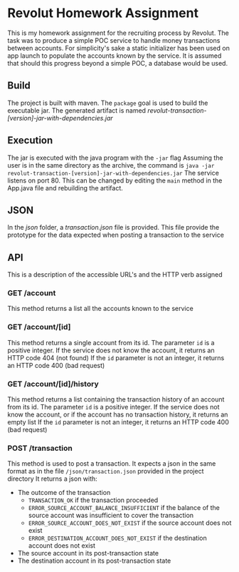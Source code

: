 # Revolut Homework Assignment
This is my homework assignment for the recruiting process by Revolut. The task was to produce a simple POC service to handle money transactions between accounts.
For simplicity's sake a static initializer has been used on app launch to populate the accounts known by the service. It is assumed that should this progress beyond a simple POC, a database would be used.
## Build
The project is built with maven. The `package` goal is used to build the executable jar.
The generated artifact is named *revolut-transaction-[version]-jar-with-dependencies.jar*
## Execution
The jar is executed with the java program with the `-jar` flag
Assuming the user is in the same directory as the archive, the command is
`java -jar revolut-transaction-[version]-jar-with-dependencies.jar`
The service listens on port 80. This can be changed by editing the `main` method in the App.java file and rebuilding the artifact.
## JSON
In the *json* folder, a *transaction.json* file is provided. This file provide the prototype for the data expected when posting a transaction to the service
## API
This is a description of the accessible URL's and the HTTP verb assigned
### GET /account
This method returns a list all the accounts known to the service
### GET /account/[id]
This method returns a single account from its id.
The parameter `id` is a positive integer.
If the service does not know the account, it returns an HTTP code 404 (not found)
If the `id` parameter is not an integer, it returns an HTTP code 400 (bad request)
### GET /account/[id]/history
This method returns a list containing the transaction history of an account from its id.
The parameter `id` is a positive integer.
If the service does not know the account, or if the account has no transaction history, it returns an empty list
If the `id` parameter is not an integer, it returns an HTTP code 400 (bad request)
### POST /transaction
This method is used to post a transaction.
It expects a json in the same format as in the file `/json/transaction.json` provided in the project directory
It returns a json with: 
 - The outcome of the transaction
	- `TRANSACTION_OK` if the transaction proceeded
	- `ERROR_SOURCE_ACCOUNT_BALANCE_INSUFFICIENT` if the balance of the source account was insufficient to cover the transaction
	- `ERROR_SOURCE_ACCOUNT_DOES_NOT_EXIST` if the source account does not exist
	- `ERROR_DESTINATION_ACCOUNT_DOES_NOT_EXIST` if the destination account does not exist
- The source account in its post-transaction state
- The destination account in its post-transaction state

